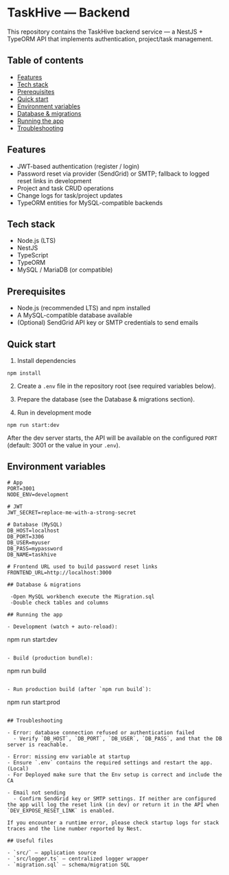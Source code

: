 # TaskHive — Backend

This repository contains the TaskHive backend service — a NestJS + TypeORM API that implements authentication, project/task management.

## Table of contents
- [Features](#features)
- [Tech stack](#tech-stack)
- [Prerequisites](#prerequisites)
- [Quick start](#quick-start)
- [Environment variables](#environment-variables)
- [Database & migrations](#database--migrations)
- [Running the app](#running-the-app)
- [Troubleshooting](#troubleshooting)

## Features

- JWT-based authentication (register / login)
- Password reset via provider (SendGrid) or SMTP; fallback to logged reset links in development
- Project and task CRUD operations
- Change logs for task/project updates
- TypeORM entities for MySQL-compatible backends

## Tech stack

- Node.js (LTS)
- NestJS
- TypeScript
- TypeORM
- MySQL / MariaDB (or compatible)

## Prerequisites

- Node.js (recommended LTS) and npm installed
- A MySQL-compatible database available
- (Optional) SendGrid API key or SMTP credentials to send emails

## Quick start

1. Install dependencies

```
npm install
```

2. Create a `.env` file in the repository root (see required variables below).

3. Prepare the database (see the Database & migrations section).

4. Run in development mode

```
npm run start:dev
```

After the dev server starts, the API will be available on the configured `PORT` (default: 3001 or the value in your `.env`).

## Environment variables

```
# App
PORT=3001
NODE_ENV=development

# JWT
JWT_SECRET=replace-me-with-a-strong-secret

# Database (MySQL)
DB_HOST=localhost
DB_PORT=3306
DB_USER=myuser
DB_PASS=mypassword
DB_NAME=taskhive

# Frontend URL used to build password reset links
FRONTEND_URL=http://localhost:3000

## Database & migrations

 -Open MySQL workbench execute the Migration.sql
 -Double check tables and columns

## Running the app

- Development (watch + auto-reload):

```
npm run start:dev
```

- Build (production bundle):

```
npm run build
```

- Run production build (after `npm run build`):

```
npm run start:prod
```

## Troubleshooting

- Error: database connection refused or authentication failed
  - Verify `DB_HOST`, `DB_PORT`, `DB_USER`, `DB_PASS`, and that the DB server is reachable.

- Error: missing env variable at startup
- Ensure `.env` contains the required settings and restart the app. (Local)
- For Deployed make sure that the Env setup is correct and include the CA

- Email not sending
  - Confirm SendGrid key or SMTP settings. If neither are configured the app will log the reset link (in dev) or return it in the API when `DEV_EXPOSE_RESET_LINK` is enabled.

If you encounter a runtime error, please check startup logs for stack traces and the line number reported by Nest.

## Useful files

- `src/` — application source
- `src/logger.ts` — centralized logger wrapper
- `migration.sql` — schema/migration SQL
